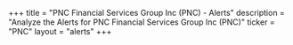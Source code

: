 +++
title = "PNC Financial Services Group Inc (PNC) - Alerts"
description = "Analyze the Alerts for PNC Financial Services Group Inc (PNC)"
ticker = "PNC"
layout = "alerts"
+++

